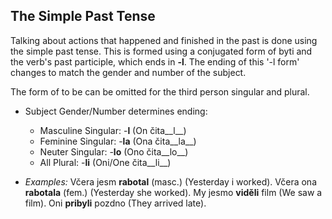 ## The Simple Past Tense

Talking about actions that happened and finished in the past is done using the simple past tense. This is formed using a conjugated form of byti and the verb's past participle, which ends in __-l__. 
The ending of this '-l form' changes to match the gender and number of the subject. 

The form of to be can be omitted for the third person singular and plural.
* Subject Gender/Number determines ending:
    * Masculine Singular: -__l__ (On čita__l__)
    * Feminine Singular: -__la__ (Ona čita__la__)
    * Neuter Singular: -__lo__ (Ono čita__lo__)
    * All Plural: -__li__ (Oni/One čita__li__)

*   _Examples:_ Včera jesm __rabotal__ (masc.) (Yesterday i worked). Včera ona __rabotala__ (fem.) (Yesterday she worked). My jesmo __viděli__ film (We saw a film). Oni __pribyli__ pozdno (They arrived late).